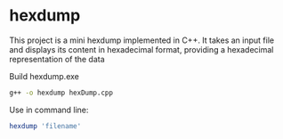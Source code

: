 # hexdump
This project is a mini hexdump implemented in C++. It takes an input file and displays its content in hexadecimal format, providing a hexadecimal representation of the data

Build hexdump.exe
```bash
g++ -o hexdump hexDump.cpp
```

Use in command line: 
```bash
hexdump 'filename'
```